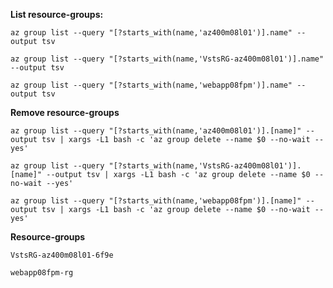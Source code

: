 **List resource-groups:**

````
az group list --query "[?starts_with(name,'az400m08l01')].name" --output tsv
````

````
az group list --query "[?starts_with(name,'VstsRG-az400m08l01')].name" --output tsv
````

````
az group list --query "[?starts_with(name,'webapp08fpm')].name" --output tsv
````

**Remove resource-groups**

````
az group list --query "[?starts_with(name,'az400m08l01')].[name]" --output tsv | xargs -L1 bash -c 'az group delete --name $0 --no-wait --yes'
````

````
az group list --query "[?starts_with(name,'VstsRG-az400m08l01')].[name]" --output tsv | xargs -L1 bash -c 'az group delete --name $0 --no-wait --yes'
````

````
az group list --query "[?starts_with(name,'webapp08fpm')].[name]" --output tsv | xargs -L1 bash -c 'az group delete --name $0 --no-wait --yes'
````



**Resource-groups**

````
VstsRG-az400m08l01-6f9e
````

````
webapp08fpm-rg
````





